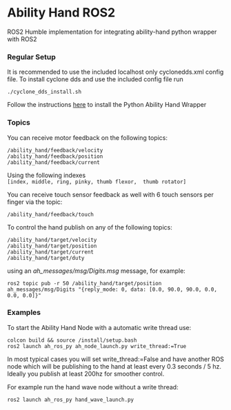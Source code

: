 # Ability Hand ROS2

ROS2 Humble implementation for integrating ability-hand python wrapper with ROS2


### Regular Setup

It is recommended to use the included localhost only cyclonedds.xml config file.
To install cyclone dds and use the included config file run

`./cyclone_dds_install.sh`

Follow the instructions [here](https://github.com/psyonicinc/ability-hand-api/tree/master/python) to install the Python Ability Hand Wrapper

### Topics

You can receive motor feedback on the following topics:

`/ability_hand/feedback/velocity`  
`/ability_hand/feedback/position`  
`/ability_hand/feedback/current`  

Using the following indexes  
`[index, middle, ring, pinky, thumb flexor,  thumb rotator]`

You can receive touch sensor feedback as well with 6 touch sensors per finger
via the topic:

`/ability_hand/feedback/touch`  

To control the hand publish on any of the following topics:

`/ability_hand/target/velocity`  
`/ability_hand/target/position`  
`/ability_hand/target/current`  
`/ability_hand/target/duty`

using an *ah_messages/msg/Digits.msg* message, for example:

`ros2 topic pub -r 50 /ability_hand/target/position ah_messages/msg/Digits "{reply_mode: 0, data: [0.0, 90.0, 90.0, 0.0, 0.0, 0.0]}"`

### Examples

To start the Ability Hand Node with a automatic write thread use:

`colcon build && source /install/setup.bash`  
`ros2 launch ah_ros_py ah_node_launch.py write_thread:=True`

In most typical cases you will set write_thread:=False and have another ROS node 
which will be publishing to the hand at least every 0.3 seconds / 5 hz.  
Ideally you publish at least 200hz for smoother control.

For example run the hand wave node without a write thread:

`ros2 launch ah_ros_py hand_wave_launch.py`
